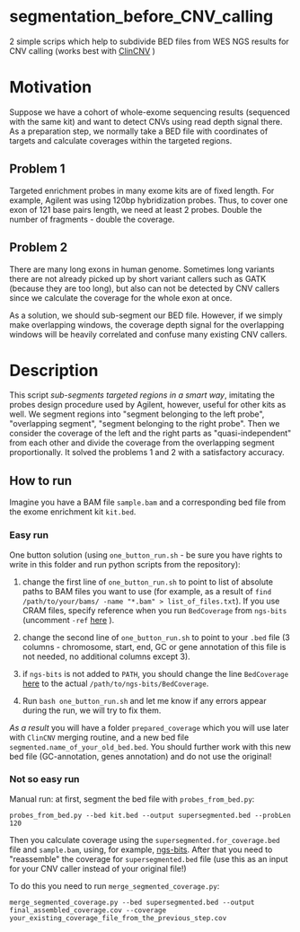 # segmentation_before_CNV_calling
2 simple scrips which help to subdivide BED files from WES NGS results for CNV calling (works best with [ClinCNV](https://github.com/imgag/ClinCNV) )

# Motivation
Suppose we have a cohort of whole-exome sequencing results (sequenced with the same kit) and want to detect CNVs using read depth signal there. As a preparation step, we normally take a BED file with coordinates of targets and calculate coverages within the targeted regions.

## Problem 1
Targeted enrichment probes in many exome kits are of fixed length. For example, Agilent was using 120bp hybridization probes. Thus, to cover one exon of 121 base pairs length, we need at least 2 probes. Double the number of fragments - double the coverage.

## Problem 2
There are many long exons in human genome. Sometimes long variants there are not already picked up by short variant callers such as GATK (because they are too long), but also can not be detected by CNV callers since we calculate the coverage for the whole exon at once.

As a solution, we should sub-segment our BED file. However, if we simply make overlapping windows, the coverage depth signal for the overlapping windows will be heavily correlated and confuse many existing CNV callers.

# Description
This script *sub-segments targeted regions in a smart way*, imitating the probes design procedure used by Agilent, however, useful for other kits as well. We segment regions into "segment belonging to the left probe", "overlapping segment", "segment belonging to the right probe". Then we consider the coverage of the left and the right parts as "quasi-independent" from each other and divide the coverage from the overlapping segment proportionally. It solved the problems 1 and 2 with a satisfactory accuracy.

## How to run
Imagine you have a BAM file `sample.bam` and a corresponding bed file from the exome enrichment kit `kit.bed`.

### Easy run

One button solution (using `one_button_run.sh` - be sure you have rights to write in this folder and run python scripts from the repository):

1) change the first line of `one_button_run.sh` to point to list of absolute paths to BAM files you want to use (for example, as a result of `find /path/to/your/bams/ -name "*.bam" > list_of_files.txt`). If you use CRAM files, specify reference when you run `BedCoverage` from `ngs-bits` (uncomment `-ref` [here](https://github.com/GermanDemidov/segmentation_before_CNV_calling/blob/200e7d908ff311b4dd3f1ab453676da112ac144e/one_button_run.sh#L25C144-L25C185) ).

2) change the second line of `one_button_run.sh` to point to your `.bed` file (3 columns - chromosome, start, end, GC or gene annotation of this file is not needed, no additional columns except 3).

3) if `ngs-bits` is not added to `PATH`, you should change the line `BedCoverage` [here](https://github.com/GermanDemidov/segmentation_before_CNV_calling/blob/259191ec35c1fd28446d5e45842ee2474f33e794/one_button_run.sh#L25) to the actual `/path/to/ngs-bits/BedCoverage`. 

4) Run `bash one_button_run.sh` and let me know if any errors appear during the run, we will try to fix them.

*As a result* you will have a folder `prepared_coverage` which you will use later with `ClinCNV` merging routine, and a new bed file `segmented.name_of_your_old_bed.bed`. You should further work with this new bed file (GC-annotation, genes annotation) and do not use the original!

### Not so easy run

Manual run: at first, segment the bed file with `probes_from_bed.py`:

```
probes_from_bed.py --bed kit.bed --output supersegmented.bed --probLen 120
```

Then you calculate coverage using the `supersegmented.for_coverage.bed` file and `sample.bam`, using, for example, [ngs-bits](https://github.com/imgag/ngs-bits). After that you need to "reassemble" the coverage for `supersegmented.bed` file (use this as an input for your CNV caller instead of your original file!)

To do this you need to run `merge_segmented_coverage.py`:

```
merge_segmented_coverage.py --bed supersegmented.bed --output final_assembled_coverage.cov --coverage your_existing_coverage_file_from_the_previous_step.cov
```

